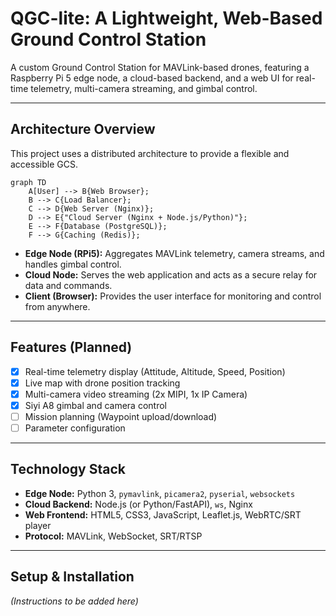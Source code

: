 # QGC-lite: A Lightweight, Web-Based Ground Control Station

A custom Ground Control Station for MAVLink-based drones, featuring a Raspberry Pi 5 edge node, a cloud-based backend, and a web UI for real-time telemetry, multi-camera streaming, and gimbal control.

---

## Architecture Overview

This project uses a distributed architecture to provide a flexible and accessible GCS.

```mermaid
graph TD
    A[User] --> B{Web Browser};
    B --> C{Load Balancer};
    C --> D{Web Server (Nginx)};
    D --> E{"Cloud Server (Nginx + Node.js/Python)"};
    E --> F{Database (PostgreSQL)};
    F --> G{Caching (Redis)};
```
* **Edge Node (RPi5):** Aggregates MAVLink telemetry, camera streams, and handles gimbal control.
* **Cloud Node:** Serves the web application and acts as a secure relay for data and commands.
* **Client (Browser):** Provides the user interface for monitoring and control from anywhere.

---

## Features (Planned)

* [x] Real-time telemetry display (Attitude, Altitude, Speed, Position)
* [x] Live map with drone position tracking
* [X] Multi-camera video streaming (2x MIPI, 1x IP Camera)
* [X] Siyi A8 gimbal and camera control
* [ ] Mission planning (Waypoint upload/download)
* [ ] Parameter configuration

---

## Technology Stack

* **Edge Node:** Python 3, `pymavlink`, `picamera2`, `pyserial`, `websockets`
* **Cloud Backend:** Node.js (or Python/FastAPI), `ws`, Nginx
* **Web Frontend:** HTML5, CSS3, JavaScript, Leaflet.js, WebRTC/SRT player
* **Protocol:** MAVLink, WebSocket, SRT/RTSP

---

## Setup & Installation

*(Instructions to be added here)*
